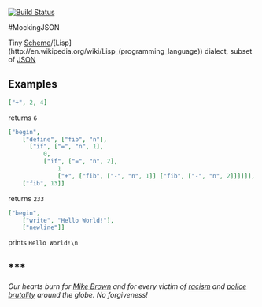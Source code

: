 [![Build Status](https://travis-ci.org/darvin/MockingJSON.svg?branch=master)](https://travis-ci.org/darvin/MockingJSON)

#MockingJSON


Tiny [Scheme](http://en.wikipedia.org/wiki/Scheme_(programming_language))/[Lisp](http://en.wikipedia.org/wiki/Lisp_(programming_language)) dialect, subset of [JSON](http://en.wikipedia.org/wiki/JSON)

## Examples

```json
["+", 2, 4]
```
    
returns `6`

```json
["begin",
    ["define", ["fib", "n"],
      ["if", ["=", "n", 1],
          0,
          ["if", ["=", "n", 2],
              1
              ["+", ["fib", ["-", "n", 1]] ["fib", ["-", "n", 2]]]]]],
    ["fib", 13]]
```

returns `233`

```json
["begin", 
    ["write", "Hello World!"],
    ["newline"]]
```

prints `Hello World!\n`


## ***

*Our hearts burn for [Mike Brown](http://en.wikipedia.org/wiki/Shooting_of_Michael_Brown) and for every victim of [racism](http://en.wikipedia.org/wiki/Black_genocide) and [police brutality](http://en.wikipedia.org/wiki/Police_brutality#Russia) around the globe. No forgiveness!*

